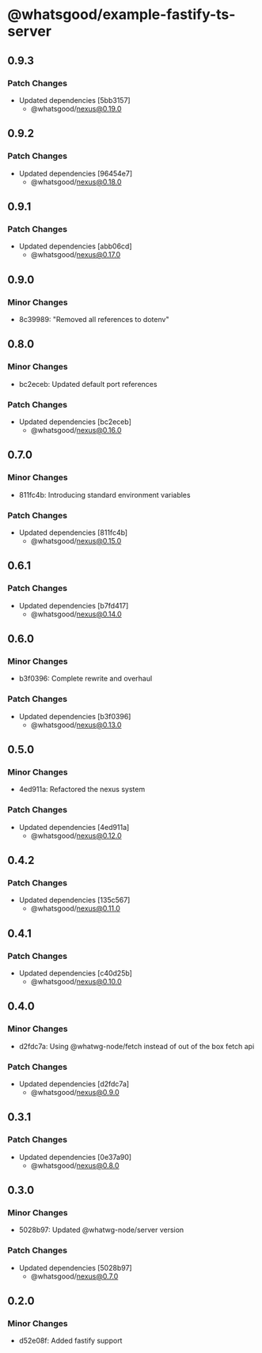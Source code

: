 # @whatsgood/example-fastify-ts-server

## 0.9.3

### Patch Changes

- Updated dependencies [5bb3157]
  - @whatsgood/nexus@0.19.0

## 0.9.2

### Patch Changes

- Updated dependencies [96454e7]
  - @whatsgood/nexus@0.18.0

## 0.9.1

### Patch Changes

- Updated dependencies [abb06cd]
  - @whatsgood/nexus@0.17.0

## 0.9.0

### Minor Changes

- 8c39989: "Removed all references to dotenv"

## 0.8.0

### Minor Changes

- bc2eceb: Updated default port references

### Patch Changes

- Updated dependencies [bc2eceb]
  - @whatsgood/nexus@0.16.0

## 0.7.0

### Minor Changes

- 811fc4b: Introducing standard environment variables

### Patch Changes

- Updated dependencies [811fc4b]
  - @whatsgood/nexus@0.15.0

## 0.6.1

### Patch Changes

- Updated dependencies [b7fd417]
  - @whatsgood/nexus@0.14.0

## 0.6.0

### Minor Changes

- b3f0396: Complete rewrite and overhaul

### Patch Changes

- Updated dependencies [b3f0396]
  - @whatsgood/nexus@0.13.0

## 0.5.0

### Minor Changes

- 4ed911a: Refactored the nexus system

### Patch Changes

- Updated dependencies [4ed911a]
  - @whatsgood/nexus@0.12.0

## 0.4.2

### Patch Changes

- Updated dependencies [135c567]
  - @whatsgood/nexus@0.11.0

## 0.4.1

### Patch Changes

- Updated dependencies [c40d25b]
  - @whatsgood/nexus@0.10.0

## 0.4.0

### Minor Changes

- d2fdc7a: Using @whatwg-node/fetch instead of out of the box fetch api

### Patch Changes

- Updated dependencies [d2fdc7a]
  - @whatsgood/nexus@0.9.0

## 0.3.1

### Patch Changes

- Updated dependencies [0e37a90]
  - @whatsgood/nexus@0.8.0

## 0.3.0

### Minor Changes

- 5028b97: Updated @whatwg-node/server version

### Patch Changes

- Updated dependencies [5028b97]
  - @whatsgood/nexus@0.7.0

## 0.2.0

### Minor Changes

- d52e08f: Added fastify support
